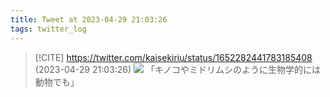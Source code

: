 ```yaml
---
title: Tweet at 2023-04-29 21:03:26
tags: twitter_log
---
```


> [!CITE] https://twitter.com/kaisekiriu/status/1652282441783185408 (2023-04-29 21:03:26)
> ![](https://twitter.com/kaisekiriu/status/1652282441783185408)
> 「キノコやミドリムシのように生物学的には動物でも」
